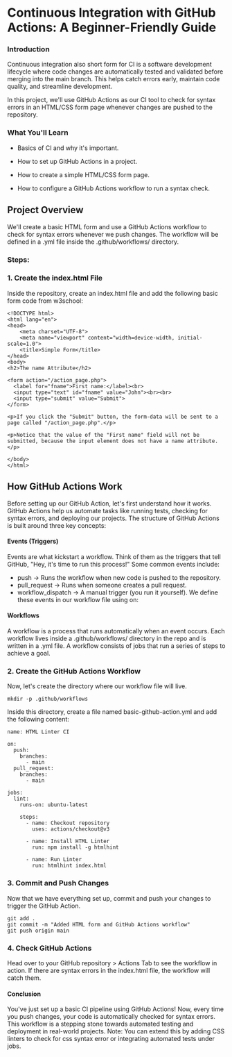 # Continuous Integration with GitHub Actions: A Beginner-Friendly Guide
### Introduction
Continuous integration also short form for CI is a software development lifecycle where code changes are automatically tested and validated before merging into the main branch. This helps catch errors early, maintain code quality, and streamline development.

In this project, we'll use GitHub Actions as our CI tool to check for syntax errors in an HTML/CSS form page whenever changes are pushed to the repository.

### What You'll Learn

- Basics of CI and why it's important.

- How to set up GitHub Actions in a project.

- How to create a simple HTML/CSS form page.

- How to configure a GitHub Actions workflow to run a syntax check.

## Project Overview

We'll create a basic HTML form and use a GitHub Actions workflow to check for syntax errors whenever we push changes. The workflow will be defined in a .yml file inside the .github/workflows/ directory.

### Steps:

### 1. Create the index.html File

Inside the repository, create an index.html file and add the following basic form code from w3school:

```
<!DOCTYPE html>
<html lang="en">
<head>
    <meta charset="UTF-8">
    <meta name="viewport" content="width=device-width, initial-scale=1.0">
    <title>Simple Form</title>
</head>
<body>
<h2>The name Attribute</h2>

<form action="/action_page.php">
  <label for="fname">First name:</label><br>
  <input type="text" id="fname" value="John"><br><br>
  <input type="submit" value="Submit">
</form> 

<p>If you click the "Submit" button, the form-data will be sent to a page called "/action_page.php".</p>

<p>Notice that the value of the "First name" field will not be submitted, because the input element does not have a name attribute.</p>

</body>
</html>
```

## How GitHub Actions Work 
Before setting up our GitHub Action, let's first understand how it works. GitHub Actions help us automate tasks like running tests, checking for syntax errors, and deploying our projects. The structure of GitHub Actions is built around three key concepts:

#### Events (Triggers)
Events are what kickstart a workflow. Think of them as the triggers that tell GitHub, "Hey, it's time to run this process!"
Some common events include:
- push → Runs the workflow when new code is pushed to the repository.
- pull_request → Runs when someone creates a pull request.
- workflow_dispatch → A manual trigger (you run it yourself).
We define these events in our workflow file using on:

#### Workflows
A workflow is a process that runs automatically when an event occurs. Each workflow lives inside a .github/workflows/ directory in the repo and is written in a .yml file.
A workflow consists of jobs that run a series of steps to achieve a goal.



### 2. Create the GitHub Actions Workflow

Now, let's create the directory where our workflow file will live.

```
mkdir -p .github/workflows
```

Inside this directory, create a file named basic-github-action.yml and add the following content:

```
name: HTML Linter CI

on:
  push:
    branches:
      - main
  pull_request:
    branches:
      - main

jobs:
  lint:
    runs-on: ubuntu-latest

    steps:
      - name: Checkout repository
        uses: actions/checkout@v3

      - name: Install HTML Linter
        run: npm install -g htmlhint

      - name: Run Linter
        run: htmlhint index.html
```

### 3. Commit and Push Changes

Now that we have everything set up, commit and push your changes to trigger the GitHub Action.

```
git add .
git commit -m "Added HTML form and GitHub Actions workflow"
git push origin main
```

### 4. Check GitHub Actions

Head over to your GitHub repository > Actions Tab to see the workflow in action. If there are syntax errors in the index.html file, the workflow will catch them.


#### Conclusion

You've just set up a basic CI pipeline using GitHub Actions! Now, every time you push changes, your code is automatically checked for syntax errors. This workflow is a stepping stone towards automated testing and deployment in real-world projects. Note: You can extend this by adding CSS linters to check for css syntax error or integrating automated tests under jobs.

